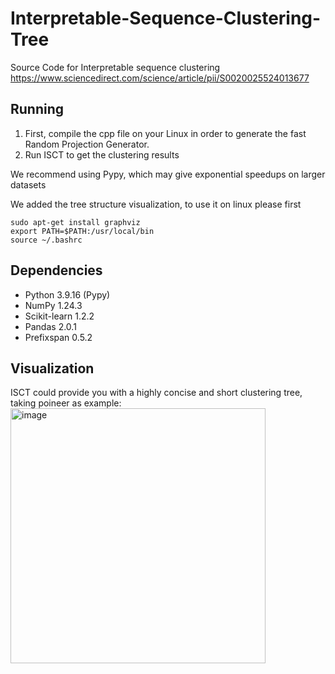 # Interpretable-Sequence-Clustering-Tree

Source Code for Interpretable sequence clustering https://www.sciencedirect.com/science/article/pii/S0020025524013677

## Running
1. First, compile the cpp file on your Linux in order to generate the fast Random Projection Generator.
2. Run ISCT to get the clustering results

We recommend using Pypy, which may give exponential speedups on larger datasets

We added the tree structure visualization, to use it on linux please first 

```
sudo apt-get install graphviz
export PATH=$PATH:/usr/local/bin
source ~/.bashrc
```


## Dependencies
- Python 3.9.16 (Pypy)
- NumPy 1.24.3
- Scikit-learn 1.2.2
- Pandas 2.0.1
- Prefixspan 0.5.2


## Visualization

ISCT could provide you with a highly concise and short clustering tree, taking poineer as example:
<img width="408" alt="image" src="https://github.com/jd445/Interpretable-Sequence-Clustering-Tree/assets/65555729/5a0a465f-0d7d-4d5c-a149-9ceb927abed9">
